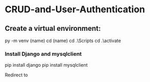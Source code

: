 # CRUD-and-User-Authentication

## Create a virtual environment:
py -m venv (name)
cd (name)
cd .\Scripts
cd .\activate

### Install Django and mysqlclient
pip install django
pip install mysqlclient

Redirect to 
